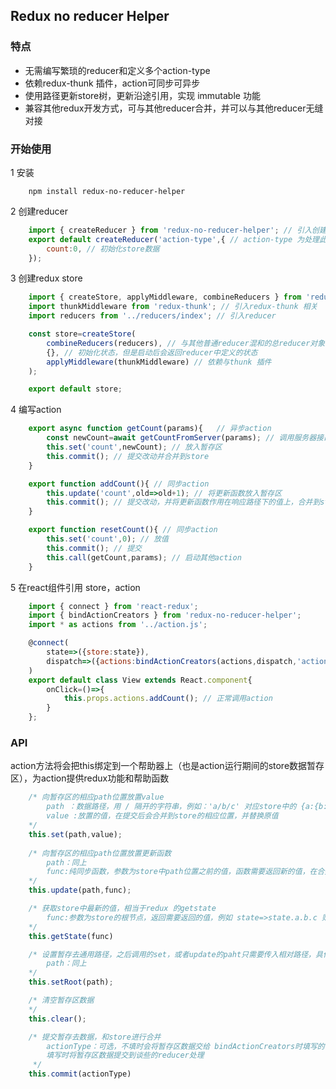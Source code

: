 ## Redux no reducer Helper

### 特点

- 无需编写繁琐的reducer和定义多个action-type
- 依赖redux-thunk 插件，action可同步可异步
- 使用路径更新store树，更新沿途引用，实现 immutable 功能
- 兼容其他redux开发方式，可与其他reducer合并，并可以与其他reducer无缝对接

### 开始使用
1 安装

```
    npm install redux-no-reducer-helper
```
2 创建reducer
```javascript
    import { createReducer } from 'redux-no-reducer-helper'; // 引入创建reducer的方法
    export default createReducer('action-type',{ // action-type 为处理此reducer的action的统一标识
        count:0, // 初始化store数据
    });
```
3 创建redux store
``` javascript
    import { createStore, applyMiddleware, combineReducers } from 'redux'; // 引入redux相关
    import thunkMiddleware from 'redux-thunk'; // 引入redux-thunk 相关
    import reducers from '../reducers/index'; // 引入reducer

    const store=createStore(
        combineReducers(reducers), // 与其他普通reducer混和的总reducer对象
        {}, // 初始化状态，但是启动后会返回reducer中定义的状态
        applyMiddleware(thunkMiddleware) // 依赖与thunk 插件
    );

    export default store;
```
4 编写action
``` javascript
    export async function getCount(params){   // 异步action 
        const newCount=await getCountFromServer(params); // 调用服务器接口
        this.set('count',newCount); // 放入暂存区
        this.commit(); // 提交改动并合并到store
    }

    export function addCount(){ // 同步action
        this.update('count',old=>old+1); // 将更新函数放入暂存区
        this.commit(); // 提交改动，并将更新函数作用在响应路径下的值上，合并到store
    }

    export function resetCount(){ // 同步action
        this.set('count',0); // 放值
        this.commit(); // 提交
        this.call(getCount,params); // 启动其他action
    }
```

5 在react组件引用 store，action
```javascript
    import { connect } from 'react-redux'; 
    import { bindActionCreators } from 'redux-no-reducer-helper'; 
    import * as actions from '../action.js';

    @connect(
        state=>({store:state}),
        dispatch=>({actions:bindActionCreators(actions,dispatch,'action-type')}), // 将action 绑定到当前组件，action-type 为响应reducer 的 actionType
    )
    export default class View extends React.component{
        onClick=()=>{
            this.props.actions.addCount(); // 正常调用action
        }
    };
```

### API
action方法将会把this绑定到一个帮助器上（也是action运行期间的store数据暂存区），为action提供redux功能和帮助函数

``` javascript
    /* 向暂存区的相应path位置放置value
        path ：数据路径，用 / 隔开的字符串，例如：'a/b/c' 对应store中的 {a:{b:{c:0}}} 中c位置
        value :放置的值，在提交后会合并到store的相应位置，并替换原值
    */
    this.set(path,value);
    
    /* 向暂存区的相应path位置放置更新函数
        path：同上
        func:纯同步函数，参数为store中path位置之前的值，函数需要返回新的值，在合并期间执行
    */
    this.update(path,func);

    /* 获取store中最新的值，相当于redux 的getstate
        func:参数为store的根节点，返回需要返回的值，例如 state=>state.a.b.c 则此函数返回c的值
    */
    this.getState(func)

    /* 设置暂存去通用路径，之后调用的set，或者update的paht只需要传入相对路径，具体的会自动补全
        path：同上
    */
    this.setRoot(path);

    /* 清空暂存区数据
    */
    this.clear();

    /* 提交暂存去数据，和store进行合并
        actionType：可选，不填时会将暂存区数据交给 bindActionCreators时填写的reducer actiontype执行，
        填写时将暂存区数据提交到谈些的reducer处理
     */
    this.commit(actionType)
```

